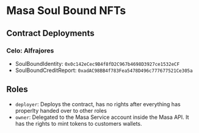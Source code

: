 # Masa Soul Bound NFTs

## Contract Deployments

### Celo: Alfrajores

- SoulBoundIdentity: `0x0c142eCec9B4f8fD2C967b4698D3927ce1532eCF`
- SoulBoundCreditReport: `0xadAC98BB4f783Fea5478D496c777677521Ce305a`

## Roles

- `deployer`: Deploys the contract, has no rights after everything has properlty handed over to other roles
- `owner`: Delegated to the Masa Service account inside the Masa API. It has the rights to mint tokens to customers wallets.

